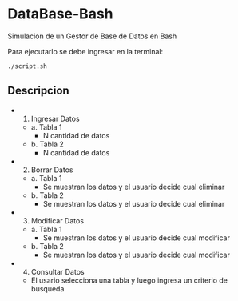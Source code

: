 # DataBase-Bash

Simulacion de un Gestor de Base de Datos en Bash

Para ejecutarlo se debe ingresar en la terminal:

`./script.sh`

## Descripcion

- 1. Ingresar Datos
  - a. Tabla 1
    - N cantidad de datos
  - b. Tabla 2
    - N cantidad de datos
- 2. Borrar Datos
  - a. Tabla 1
    - Se muestran los datos y el usuario decide cual eliminar
  - b. Tabla 2
    - Se muestran los datos y el usuario decide cual eliminar
- 3. Modificar Datos
  - a. Tabla 1
    - Se muestran los datos y el usuario decide cual modificar
  - b. Tabla 2
    - Se muestran los datos y el usuario decide cual modificar
- 4. Consultar Datos
  - El usario selecciona una tabla y luego ingresa un criterio de busqueda
